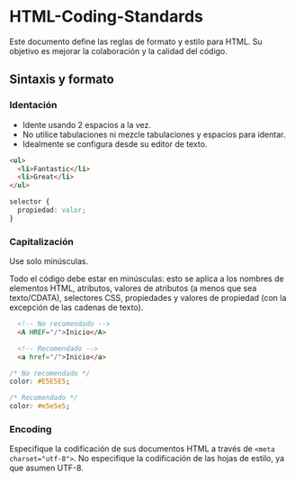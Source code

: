 HTML-Coding-Standards
====================

Este documento define las reglas de formato y estilo para HTML. Su objetivo es mejorar la colaboración y la calidad del código.

## Sintaxis y formato

### Identación
* Idente usando 2 espacios a la vez.
* No utilice tabulaciones ni mezcle tabulaciones y espacios para identar.
* Idealmente se configura desde su editor de texto.

```html
<ul>
  <li>Fantastic</li>
  <li>Great</li>
</ul>
```

```css
selector {
  propiedad: valor;
}
```

### Capitalización
Use solo minúsculas.

Todo el código debe estar en minúsculas: esto se aplica a los nombres de elementos HTML, atributos, valores de atributos (a menos que sea texto/CDATA), selectores CSS, propiedades y valores de propiedad (con la excepción de las cadenas de texto).

```html
  <!-- No recomendado -->
  <A HREF="/">Inicio</A>

  <!-- Recomendado -->
  <a href="/">Inicio</a>
```

```css
/* No recomendado */
color: #E5E5E5;

/* Recomendado */
color: #e5e5e5;
```

### Encoding
Especifique la codificación de sus documentos HTML a través de `<meta charset="utf-8">`. No especifique la codificación de las hojas de estilo, ya que asumen UTF-8.